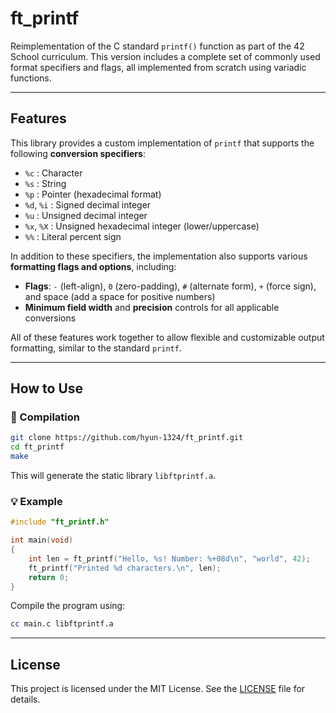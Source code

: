 # ft_printf

Reimplementation of the C standard `printf()` function as part of the 42 School curriculum. This version includes a complete set of commonly used format specifiers and flags, all implemented from scratch using variadic functions.

---

## Features

This library provides a custom implementation of `printf` that supports the following **conversion specifiers**:

- `%c` : Character
- `%s` : String
- `%p` : Pointer (hexadecimal format)
- `%d`, `%i` : Signed decimal integer
- `%u` : Unsigned decimal integer
- `%x`, `%X` : Unsigned hexadecimal integer (lower/uppercase)
- `%%` : Literal percent sign

In addition to these specifiers, the implementation also supports various **formatting flags and options**, including:

- **Flags**: `-` (left-align), `0` (zero-padding), `#` (alternate form), `+` (force sign), and space (add a space for positive numbers)
- **Minimum field width** and **precision** controls for all applicable conversions

All of these features work together to allow flexible and customizable output formatting, similar to the standard `printf`.

---

## How to Use

### 🔧 Compilation

```bash
git clone https://github.com/hyun-1324/ft_printf.git
cd ft_printf
make
```

This will generate the static library `libftprintf.a`.

### 💡 Example

```c
#include "ft_printf.h"

int main(void)
{
    int len = ft_printf("Hello, %s! Number: %+08d\n", "world", 42);
    ft_printf("Printed %d characters.\n", len);
    return 0;
}
```

Compile the program using:

```bash
cc main.c libftprintf.a
```

---

## License

This project is licensed under the MIT License.
See the [LICENSE](./LICENSE) file for details.

